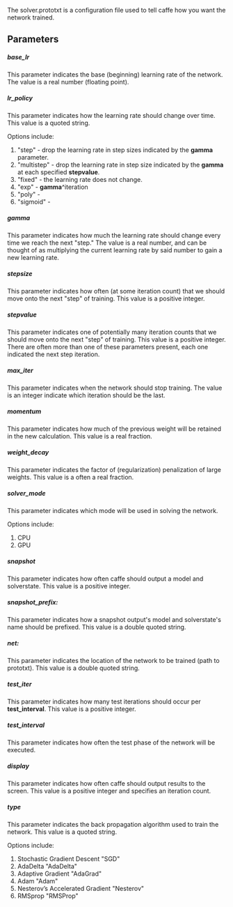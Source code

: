 The solver.prototxt is a configuration file used to tell caffe how you want the network trained.

## Parameters

##### base_lr  

This parameter indicates the base (beginning) learning rate of the network. The value is a real number (floating point).

##### lr_policy

This parameter indicates how the learning rate should change over time. This value is a quoted string.

Options include:

1. "step" - drop the learning rate in step sizes indicated by the **gamma** parameter.
1. "multistep" - drop the learning rate in step size indicated by the **gamma** at each specified **stepvalue**.
1. "fixed" - the learning rate does not change.
1. "exp" - **gamma**^iteration
1. "poly" - 
1. "sigmoid" - 

##### gamma

This parameter indicates how much the learning rate should change every time we reach the next "step." The value is a real number, and can be thought of as multiplying the current learning rate by said number to gain a new learning rate.

##### stepsize

This parameter indicates how often (at some iteration count) that we should move onto the next "step" of training. This value is a positive integer.

##### stepvalue

This parameter indicates one of potentially many iteration counts that we should move onto the next "step" of training. This value is a positive integer. There are often more than one of these parameters present, each one indicated the next step iteration.

##### max_iter

This parameter indicates when the network should stop training. The value is an integer indicate which iteration should be the last.

##### momentum

This parameter indicates how much of the previous weight will be retained in the new calculation. This value is a real fraction.

##### weight_decay

This parameter indicates the factor of (regularization) penalization of large weights. This value is a often a real fraction.

##### solver_mode

This parameter indicates which mode will be used in solving the network.

Options include:

1. CPU
1. GPU

##### snapshot

This parameter indicates how often caffe should output a model and solverstate. This value is a positive integer.

##### snapshot_prefix: 

This parameter indicates how a snapshot output's model and solverstate's name should be prefixed. This value is a double quoted string.

##### net: 

This parameter indicates the location of the network to be trained (path to prototxt). This value is a double quoted string.

##### test_iter

This parameter indicates how many test iterations should occur per **test_interval**. This value is a positive integer.

##### test_interval

This parameter indicates how often the test phase of the network will be executed.

##### display

This parameter indicates how often caffe should output results to the screen. This value is a positive integer and specifies an iteration count.

##### type

This parameter indicates the back propagation algorithm used to train the network. This value is a quoted string.

Options include:

1. Stochastic Gradient Descent "SGD"
1. AdaDelta "AdaDelta"
1. Adaptive Gradient "AdaGrad"
1. Adam "Adam"
1. Nesterov’s Accelerated Gradient "Nesterov"
1. RMSprop "RMSProp"